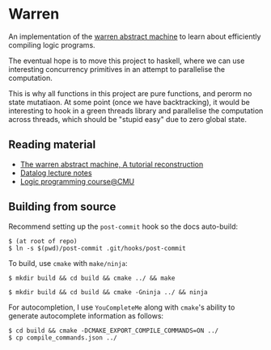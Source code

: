 # Warren
An implementation of the 
[warren abstract machine](http://wambook.sourceforge.net/wambook.pdf) to learn
about efficiently compiling logic programs.

The eventual hope is to move this project to haskell, where we can use
interesting concurrency primitives in an attempt to parallelise the
computation.

This is why all functions in this project are pure functions, and perorm no
state mutatiaon. At some point (once we have backtracking), it would be
interesting to hook in a green threads library and parallelise the computation
across threads, which should be "stupid easy" due to zero global state.

## Reading material
- [The warren abstract machine, A tutorial reconstruction](warren-abstract-machine-prolog.pdf)
- [Datalog lecture notes](https://www.cs.cmu.edu/~fp/courses/lp/lectures/26-datalog.pdf)
- [Logic programming course@CMU](https://www.cs.cmu.edu/~fp/courses/lp/)

## Building from source

Recommend setting up the `post-commit` hook so the docs auto-build:

```
$ (at root of repo)
$ ln -s $(pwd)/post-commit .git/hooks/post-commit
```

To build, use `cmake` with `make/ninja`:

```
$ mkdir build && cd build && cmake ../ && make
```


```
$ mkdir build && cd build && cmake -Gninja ../ && ninja
```

For autocompletion, I use `YouCompleteMe` along with `cmake`'s ability
to generate autocomplete information as follows:

```
$ cd build && cmake -DCMAKE_EXPORT_COMPILE_COMMANDS=ON ../
$ cp compile_commands.json ../
```
